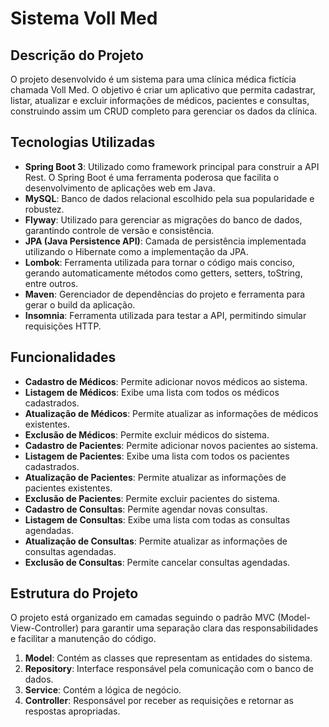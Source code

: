 # Sistema Voll Med

## Descrição do Projeto

O projeto desenvolvido é um sistema para uma clínica médica fictícia chamada Voll Med. O objetivo é criar um aplicativo que permita cadastrar, listar, atualizar e excluir informações de médicos, pacientes e consultas, construindo assim um CRUD completo para gerenciar os dados da clínica.

## Tecnologias Utilizadas

- **Spring Boot 3**: Utilizado como framework principal para construir a API Rest. O Spring Boot é uma ferramenta poderosa que facilita o desenvolvimento de aplicações web em Java.
- **MySQL**: Banco de dados relacional escolhido pela sua popularidade e robustez.
- **Flyway**: Utilizado para gerenciar as migrações do banco de dados, garantindo controle de versão e consistência.
- **JPA (Java Persistence API)**: Camada de persistência implementada utilizando o Hibernate como a implementação da JPA.
- **Lombok**: Ferramenta utilizada para tornar o código mais conciso, gerando automaticamente métodos como getters, setters, toString, entre outros.
- **Maven**: Gerenciador de dependências do projeto e ferramenta para gerar o build da aplicação.
- **Insomnia**: Ferramenta utilizada para testar a API, permitindo simular requisições HTTP.

## Funcionalidades

- **Cadastro de Médicos**: Permite adicionar novos médicos ao sistema.
- **Listagem de Médicos**: Exibe uma lista com todos os médicos cadastrados.
- **Atualização de Médicos**: Permite atualizar as informações de médicos existentes.
- **Exclusão de Médicos**: Permite excluir médicos do sistema.
- **Cadastro de Pacientes**: Permite adicionar novos pacientes ao sistema.
- **Listagem de Pacientes**: Exibe uma lista com todos os pacientes cadastrados.
- **Atualização de Pacientes**: Permite atualizar as informações de pacientes existentes.
- **Exclusão de Pacientes**: Permite excluir pacientes do sistema.
- **Cadastro de Consultas**: Permite agendar novas consultas.
- **Listagem de Consultas**: Exibe uma lista com todas as consultas agendadas.
- **Atualização de Consultas**: Permite atualizar as informações de consultas agendadas.
- **Exclusão de Consultas**: Permite cancelar consultas agendadas.

## Estrutura do Projeto

O projeto está organizado em camadas seguindo o padrão MVC (Model-View-Controller) para garantir uma separação clara das responsabilidades e facilitar a manutenção do código.

1. **Model**: Contém as classes que representam as entidades do sistema.
2. **Repository**: Interface responsável pela comunicação com o banco de dados.
3. **Service**: Contém a lógica de negócio.
4. **Controller**: Responsável por receber as requisições e retornar as respostas apropriadas.


